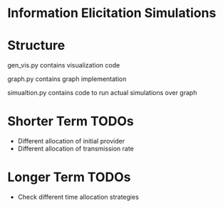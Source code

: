 # Information Elicitation Simulations

# Structure
gen_vis.py contains visualization code

graph.py contains graph implementation

simualtion.py contains code to run actual simulations over graph

# Shorter Term TODOs
* Different allocation of initial provider
* Different allocation of transmission rate

# Longer Term TODOs
* Check different time allocation strategies
